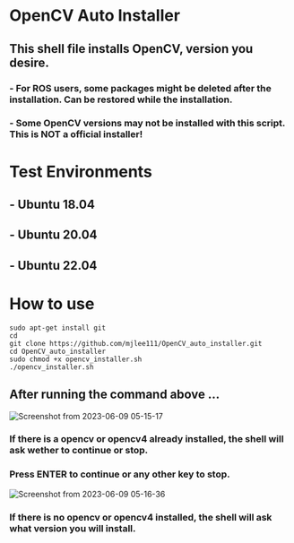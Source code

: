 # OpenCV Auto Installer
## This shell file installs OpenCV, version you desire.
### - For ROS users, some packages might be deleted after the installation. Can be restored while the installation.
### - Some OpenCV versions may not be installed with this script. This is NOT a official installer!

# Test Environments
## - Ubuntu 18.04
## - Ubuntu 20.04
## - Ubuntu 22.04 
##
# How to use
```shell
sudo apt-get install git 
cd
git clone https://github.com/mjlee111/OpenCV_auto_installer.git
cd OpenCV_auto_installer
sudo chmod +x opencv_installer.sh
./opencv_installer.sh
```
## After running the command above ...
![Screenshot from 2023-06-09 05-15-17](https://github.com/mjlee111/OpenCV_auto_installer/assets/66550892/0cf6783c-baa5-4615-89bf-ca2449aa533e)
### If there is a opencv or opencv4 already installed, the shell will ask wether to continue or stop. 
### Press ENTER to continue or any other key to stop.

![Screenshot from 2023-06-09 05-16-36](https://github.com/mjlee111/OpenCV_auto_installer/assets/66550892/1c1be558-2509-4005-bd9a-470a08d89088)
### If there is no opencv or opencv4 installed, the shell will ask what version you will install. 



